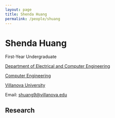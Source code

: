 ```yaml
---
layout: page
title: Shenda Huang
permalink: /people/shuang
---
```

# Shenda Huang
First-Year Undergraduate

[Department of Electrical and Computer Engineering](https://www1.villanova.edu/villanova/engineering/departments/ece.html)

[Computer Engineering](https://www1.villanova.edu/villanova/engineering/departments/ece/undergrad/bachelors-cpe.html)

[Villanova University](https://www1.villanova.edu/university.html)

Email: <a href="shuang9@villanova.edu">shuang9@villanova.edu</a>
## Research
